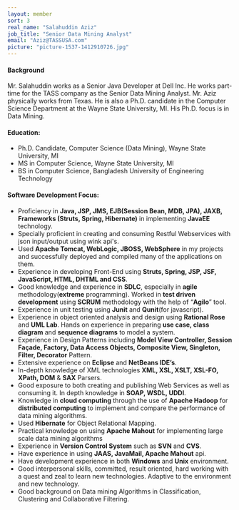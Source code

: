 ```yaml
---
layout: member
sort: 3
real_name: "Salahuddin Aziz"
job_title: "Senior Data Mining Analyst"
email: "Aziz@TASSUSA.com"
picture: "picture-1537-1412910726.jpg"
---
```

#### Background
Mr. Salahuddin works as a Senior Java Developer at Dell Inc. He works part-time for the TASS company as the Senior Data Mining Analyst. Mr. Aziz physically works from Texas. He is also a Ph.D. candidate in the Computer Science Department at the Wayne State University, MI. His Ph.D. focus is in Data Mining.

#### Education:
- Ph.D. Candidate, Computer Science (Data Mining), Wayne State University, MI
- MS in Computer Science, Wayne State University, MI
- BS in Computer Science, Bangladesh University of Engineering Technology

#### Software Development Focus:
- Proficiency in **Java, JSP, JMS, EJB(Session Bean, MDB, JPA), JAXB, Frameworks (Struts, Spring, Hibernate)** in implementing **JavaEE** technology.
- Specially proficient in creating and consuming Restful Webservices with json input/output using wink api's.
- Used **Apache Tomcat, WebLogic, JBOSS, WebSphere** in my projects and successfully deployed and compiled many of the applications on them.
- Experience in developing Front-End using **Struts, Spring, JSP, JSF, JavaScript, HTML, DHTML and CSS**.
- Good knowledge and experience in **SDLC**, especially in **agile** methodology(**extreme** programming). Worked in **test driven development** using **SCRUM** methodology with the help of “**Agilo**” tool.
- Experience in unit testing using **Junit** and **Qunit**(for javascript).
- Experience in object oriented analysis and design using **Rational Rose** and **UML Lab**. Hands on experience in preparing **use case, class diagram** and **sequence diagrams** to model a system.
- Experience in Design Patterns including **Model View Controller, Session Façade, Factory, Data Access Objects, Composite View, Singleton, Filter, Decorator** Pattern.
- Extensive experience on **Eclipse** and **NetBeans IDE’s**.
- In-depth knowledge of XML technologies **XML, XSL, XSLT, XSL-FO, XPath, DOM** & **SAX** Parsers.
- Good exposure to both creating and publishing Web Services as well as consuming it. In depth knowledge in **SOAP, WSDL, UDDI**.
- Knowledge in **cloud computing** through the use of **Apache Hadoop** for **distributed computing** to implement and compare the performance of data mining algorithms.
- Used **Hibernate** for Object Relational Mapping.
- Practical knowledge on using **Apache Mahout** for implementing large scale data mining algorithms
- Experience in **Version Control System** such as **SVN** and **CVS**. 
- Have experience in using **JAAS, JavaMail, Apache Mahout** api.
- Have development experience in both **Windows** and **Unix** environment.
- Good interpersonal skills, committed, result oriented, hard working with a quest and zeal to learn new technologies. Adaptive to the environment and new technology.
- Good background on Data mining Algorithms in Classification, Clustering and Collaborative Filtering.